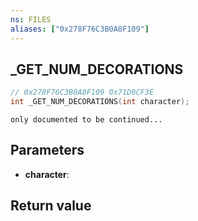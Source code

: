 ```yaml
---
ns: FILES
aliases: ["0x278F76C3B0A8F109"]
---
```

## _GET_NUM_DECORATIONS

```c
// 0x278F76C3B0A8F109 0x71D0CF3E
int _GET_NUM_DECORATIONS(int character);
```

```
only documented to be continued...  
```

## Parameters
* **character**: 

## Return value
